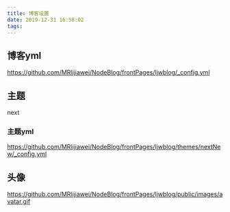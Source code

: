 ```yaml
---
title: 博客设置
date: 2019-12-31 16:58:02
tags:
---
```

## 博客yml
https://github.com/MRlijiawei/NodeBlog/frontPages/ljwblog/_config.yml
<!-- more -->
## 主题
next
### 主题yml
https://github.com/MRlijiawei/NodeBlog/frontPages/ljwblog/themes/nextNew/_config.yml

## 头像
https://github.com/MRlijiawei/NodeBlog/frontPages/ljwblog/public/images/avatar.gif